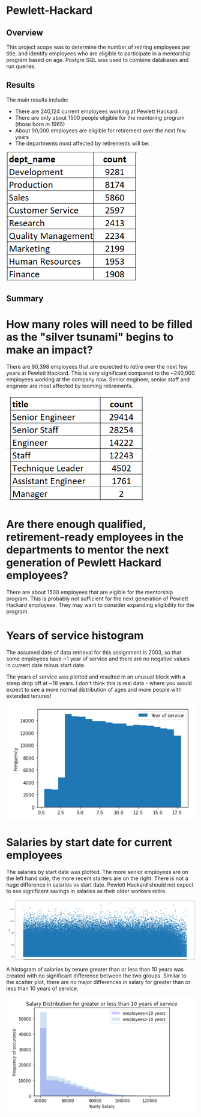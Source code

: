 # Pewlett-Hackard

## Overview

This project scope was to determine the number of retiring employees per title, and identify employees who are eligible to participate in a mentorship program based on age. Postgre SQL was used to combine databases and run queries. 

## Results

The main results include: 
- There are 240,124 current employees working at Pewlett Hackard.
- There are only about 1500 people eligible for the mentoring program (those born in 1965)
- About 90,000 employees are eligible for retirement over the next few years 
- The departments most affected by retirements will be: 

![retirements](https://github.com/JaniceBgithub/Pewlett-Hackard/blob/main/Resources/Dept_retiree.png)



## Summary

# How many roles will need to be filled as the "silver tsunami" begins to make an impact?

There are 90,398 employees that are expected to retire over the next few years at Pewlett Hackard.  This is very significant compared to the ~240,000 employees working at the company now. Senior engineer, senior staff and engineer are most affected by looming retirements. 

![Retirees](https://github.com/JaniceBgithub/Pewlett-Hackard/blob/main/Resources/Retirees_title.png)


# Are there enough qualified, retirement-ready employees in the departments to mentor the next generation of Pewlett Hackard employees?

There are about 1500 employees that are elgible for the mentorship program.  This is probably not sufficient for the next generation of Pewlett Hackard employees. They may want to consider expanding eligibility for the program.

# Years of service histogram

The assumed date of data retrieval for this assignment is 2003, so that some employees have ~1 year of service and there are no negative values in current date minus start date. 

The years of service was plotted and resulted in an unusual block with a steep drop off at ~18 years.  I don't think this is real data - where you would expect to see a more normal distribution of ages and more people with extended tenures!

![hist](https://github.com/JaniceBgithub/Pewlett-Hackard/blob/main/Resources/Histogram.png)

# Salaries by start date for current employees

The salaries by start date was plotted.  The more senior employees are on the left hand side, the more recent starters are on the right.  There is not a huge difference in salaries vs start date.  Pewlett Hackard should not expect to see significant savings in salaries as their older workers retire. 

![salaries](https://github.com/JaniceBgithub/Pewlett-Hackard/blob/main/Resources/Salary_scatter.png)

A histogram of salaries by tenure greater than or less than 10 years was created with no significant difference between the two groups.  Similar to the scatter plot, there are no major differences in salary for greater than or less than 10 years of service. 

![salary2](https://github.com/JaniceBgithub/Pewlett-Hackard/blob/main/Resources/salary_histograms.png)


